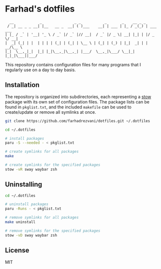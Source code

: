 # Farhad's dotfiles

```
  __            _               _ _           _       _    __ _ _
 / _| __ _ _ __| |__   __ _  __| ( )___    __| | ___ | |_ / _(_) | ___  ___
| |_ / _` | '__| '_ \ / _` |/ _` |// __|  / _` |/ _ \| __| |_| | |/ _ \/ __|
|  _| (_| | |  | | | | (_| | (_| | \__ \ | (_| | (_) | |_|  _| | |  __/\__ \
|_|  \__,_|_|  |_| |_|\__,_|\__,_| |___/  \__,_|\___/ \__|_| |_|_|\___||___/

```

This repository contains configuration files for many programs that I regularly use on a day to day basis.

## Installation

The repository is organized into subdirectories, each representing a [stow](https://www.gnu.org/software/stow/) package with its own set of configuration files. The package lists can be found in `pkglist.txt`, and the included `makefile` can be used to create/update or remove all symlinks at once.

```sh
git clone https://github.com/farhadrezvani/dotfiles.git ~/.dotfiles

cd ~/.dotfiles

# install packages
paru -S --needed - < pkglist.txt

# create symlinks for all packages
make

# create symlinks for the specified packages
stow -vR sway waybar zsh
```

## Uninstalling

```sh
cd ~/.dotfiles

# uninstall packages
paru -Runs - < pkglist.txt

# remove symlinks for all packages
make uninstall

# remove symlinks for the specified packages
stow -vD sway waybar zsh
```

[stow]: https://www.gnu.org/software/stow/

## License

MIT
